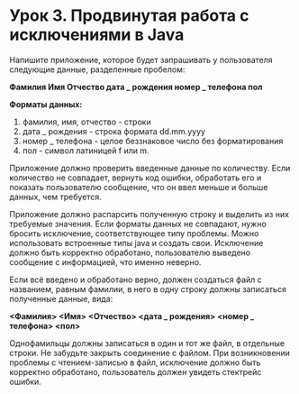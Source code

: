 # Урок 3. Продвинутая работа с исключениями в Java

Напишите приложение, которое будет запрашивать у пользователя следующие данные, разделенные пробелом:

**Фамилия Имя Отчество дата _ рождения номер _ телефона пол**

**Форматы данных:**
1. фамилия, имя, отчество - строки
2. дата _ рождения - строка формата dd.mm.yyyy
3. номер _ телефона - целое беззнаковое число без форматирования
4. пол - символ латиницей f или m.

Приложение должно проверить введенные данные по количеству. Если количество не совпадает, вернуть код ошибки, обработать его и показать пользователю сообщение, что он ввел меньше и больше данных, чем требуется.

Приложение должно распарсить полученную строку и выделить из них требуемые значения. Если форматы данных не совпадают, нужно бросить исключение, соответствующее типу проблемы. Можно использовать встроенные типы java и создать свои. Исключение должно быть корректно обработано, пользователю выведено сообщение с информацией, что именно неверно.

Если всё введено и обработано верно, должен создаться файл с названием, равным фамилии, в него в одну строку должны записаться полученные данные, вида:

**<Фамилия> <Имя> <Отчество> <дата _ рождения> <номер _ телефона> <пол>**

Однофамильцы должны записаться в один и тот же файл, в отдельные строки.
Не забудьте закрыть соединение с файлом.
При возникновении проблемы с чтением-записью в файл, исключение должно быть корректно обработано, пользователь должен увидеть стектрейс ошибки.
